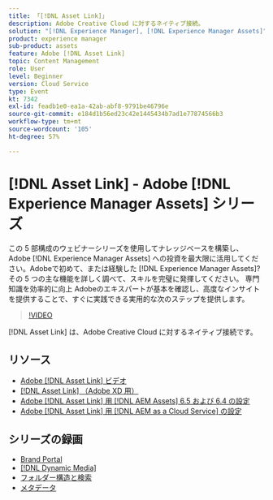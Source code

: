 ```yaml
---
title: 「[!DNL Asset Link]」
description: Adobe Creative Cloud に対するネイティブ接続。
solution: "[!DNL Experience Manager], [!DNL Experience Manager Assets]"
product: experience manager
sub-product: assets
feature: Adobe [!DNL Asset Link]
topic: Content Management
role: User
level: Beginner
version: Cloud Service
type: Event
kt: 7342
exl-id: feadb1e0-ea1a-42ab-abf8-9791be46796e
source-git-commit: e184d1b56ed23c42e1445434b7ad1e77874566b3
workflow-type: tm+mt
source-wordcount: '105'
ht-degree: 57%

---
```


# [!DNL Asset Link] - Adobe [!DNL Experience Manager Assets] シリーズ

この 5 部構成のウェビナーシリーズを使用してナレッジベースを構築し、Adobe [!DNL Experience Manager Assets] への投資を最大限に活用してください。Adobeで初めて、または経験した [!DNL Experience Manager Assets]? その 5 つの主な機能を詳しく調べて、スキルを完璧に発揮してください。 専門知識を効率的に向上 Adobeのエキスパートが基本を確認し、高度なインサイトを提供することで、すぐに実践できる実用的な次のステップを提供します。

>[!VIDEO](https://video.tv.adobe.com/v/332127/?quality=12&learn=on&hidetitle=true)

[!DNL Asset Link] は、Adobe Creative Cloud に対するネイティブ接続です。

## リソース

* [Adobe  [!DNL Asset Link]  ビデオ](https://experienceleague.adobe.com/en/docs/experience-manager-learn/assets/adobe-asset-link/launch-adobe-asset-link)
* [[!DNL Asset Link] （Adobe XD 用）](https://helpx.adobe.com/jp/enterprise/using/adobe-asset-link-for-xd.html)
* [Adobe  [!DNL Asset Link] 用  [!DNL AEM Assets]  6.5 および 6.4 の設定](https://helpx.adobe.com/jp/enterprise/using/configure-aem-assets-6-for-asset-link.html)
* [Adobe  [!DNL Asset Link] 用  [!DNL AEM as a Cloud Service]  の設定](https://helpx.adobe.com/jp/enterprise/using/configure-aem-assets-for-asset-link.html)

## シリーズの録画

* [Brand Portal](brand-portal.md)
* [[!DNL Dynamic Media]](dynamic-media.md)
* [フォルダー構造と検索](folder-structure-search.md)
* [メタデータ](metadata.md)
